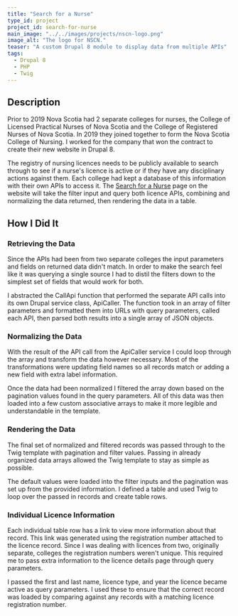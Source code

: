 ```yaml
---
title: "Search for a Nurse"
type_id: project
project_id: search-for-nurse
main_image: "../../images/projects/nscn-logo.png"
image_alt: "The logo for NSCN."
teaser: "A custom Drupal 8 module to display data from multiple APIs"
tags:
  - Drupal 8
  - PHP
  - Twig
---
```


## Description

Prior to 2019 Nova Scotia had 2 separate colleges for nurses, the College of Licensed Practical Nurses of Nova Scotia and the College of Registered Nurses of Nova Scotia. In 2019 they joined together to form the Nova Scotia College of Nursing. I worked for the company that won the contract to create their new website in Drupal 8.

The registry of nursing licences needs to be publicly available to search through to see if a nurse's licence is active or if they have any disciplinary actions against them. Each college had kept a database of this information with their own APIs to access it. The [Search for a Nurse](https://www.nscn.ca/search-nurse) page on the website will take the filter input and query both licence APIs, combining and normalizing the data returned, then rendering the data in a table.

## How I Did It

### Retrieving the Data

Since the APIs had been from two separate colleges the input parameters and fields on returned data didn't match. In order to make the search feel like it was querying a single source I had to distil the filters down to the simplest set of fields that would work for both.

I abstracted the CallApi function that performed the separate API calls into its own Drupal service class, ApiCaller. The function took in an array of filter parameters and formatted them into URLs with query parameters, called each API, then parsed both results into a single array of JSON objects.

### Normalizing the Data

With the result of the API call from the ApiCaller service I could loop through the array and transform the data however necessary. Most of the transformations were updating field names so all records match or adding a new field with extra label information.

Once the data had been normalized I filtered the array down based on the pagination values found in the query parameters. All of this data was then loaded into a few custom associative arrays to make it more legible and understandable in the template.

### Rendering the Data

The final set of normalized and filtered records was passed through to the Twig template with pagination and filter values. Passing in already organized data arrays allowed the Twig template to stay as simple as possible.

The default values were loaded into the filter inputs and the pagination was set up from the provided information. I defined a table and used Twig to loop over the passed in records and create table rows.

### Individual Licence Information

Each individual table row has a link to view more information about that record. This link was generated using the registration number attached to the licence record. Since I was dealing with licences from two, originally separate, colleges the registration numbers weren't unique. This required me to pass extra information to the licence details page through query parameters.

I passed the first and last name, licence type, and year the licence became active as query parameters. I used these to ensure that the correct record was loaded by comparing against any records with a matching licence registration number.
